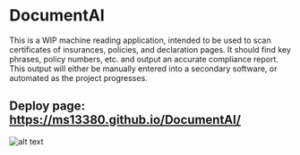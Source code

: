# DocumentAI
This is a WIP machine reading application, intended to be used to scan certificates of insurances, policies, and declaration pages.
It should find key phrases, policy numbers, etc. and output an accurate compliance report. This output will either be manually entered into a secondary software, or automated as the project progresses. 
## Deploy page: https://ms13380.github.io/DocumentAI/
![alt text](https://github.com/ms13380/DocumentAI/blob/main/ProcessFlow.jpg?raw=true)
